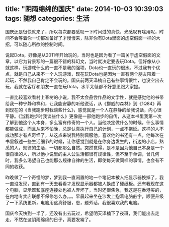title: "阴雨绵绵的国庆"
date: 2014-10-03 10:39:03
tags: 随想
categories: 生活
---
国庆还是很快就来了，所以每次都要感叹一下时间过的真快，光感叹有啥用呢，时间不会等着你一切都准备好了才慢慢来，除非你有Dota里面的虚空假面一样的大招，可以随心所欲的控制时间。

说起Dota，好像是从2011年开始玩的，当时也是因为看了一篇关于虚空假面的文章，以它为背景写的一篇很不错的科幻文，当时就决定要去玩Dota。但好像从小就这样，玩游戏什么的一直不是我的强项，Dota也一直玩的很水。不过我有个优点，就是自己从来不一个人玩游戏，现在玩Dota也是因为一直有两个朋友陪着一起玩，不然我自己肯定不会玩的。国庆前两天泽楠自己有些事情很忙，也没空出去玩，我就在客厅和朋友一直在玩Dota，水平太低都不好意思跟大家提。

一直比较喜欢看村上春树的小说，我不太会品尝作品的文学性，就是感觉他的书带给我一种宁静和祥和，让我能安静的听他说话，从《挪威的森林》到《1Q84》再到现在的《当我跑步时我谈些什么》，感觉就是一个人在静静的给我说话，内心很平静。《当我跑步时我谈些什么》更像是一部他跑步的自传，从这本书里我第一次了解到他这个人本身，多么富有传奇的一个人。当他决定做什么的时候，什么事情都能做成，而且从来不怕晚，总是认真执行自己的计划，一点不拖延。这样的人不成功那才有点奇怪了，从这点来说我特别佩服他。喜欢他的书还有一点，他每次在书里叙述一些生活细节的时候，让你感觉到就是在你身边发生的，街边的小店，熟悉的人，规律的生活，一切都那么自然。突然觉得，是不是因为他自己本身是一个很自律的人，所以他小说里的主人公生活都很有规律性，但不至于单调，曾几何时，我多么渴望自己也能那么规律自律的生活，即使每天做同样的事情，也会有不同的收获。

昨晚做了一个奇怪的梦，梦到我一直闲置的地一个笔记本被人把显示器换掉了，我一直没发现，直到有一天去看看才发现显示器都被人换成了硬纸板。还有我现在这个电脑，显示器和底座连接处也被人弄坏了，当时还很焦急，我这是在香港买的，在内地专卖店联想不保修怎么办。。。早晨起来坐在沙发上抱着电脑敲字，顺便升级了一下系统更新，电脑用这真舒服，恩，题外话，我很喜欢我的电脑。

国庆今天快到一半了，还没有出去玩过，希望明天泽楠下了夜班，我们能出去走走，不然在这阴雨绵绵的日子，真要发霉了。
